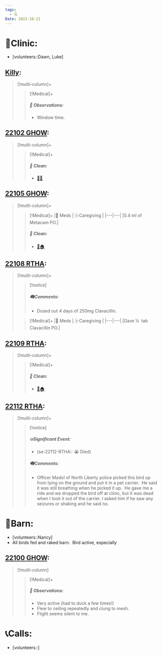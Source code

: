 ```yaml
---
tags:
  - 🗒️
Date: 2022-10-21
---
```


# 🏥Clinic:
- [volunteers::Dawn, Luke]

## [Killy](../RARE%20Birds/Ed%20Birds/Killy.md):
> [!multi-column]+
>
>> [!Medical]+
>> ##### 🔭 Observations:
>> - Window time.

## [22102 GHOW](../RARE%20Birds/22102%20GHOW.md):
> [!multi-column]+
>
>> [!Medical]+
>>##### 🫧 Clean:
>> - [🧼➗](../Admin/Codes/Cleaned%20with%20divider.md)

## [22105 GHOW](../RARE%20Birds/22105%20GHOW.md):
> [!multi-column]+
>
>> [!Medical]+
>> |💊 Meds | 🩺Caregiving |
>> |---|---|
>> |0.4 ml of Metacam PO.|
>>
>>##### 🫧 Clean:
>> - [🧼🏠](../Admin/Codes/Moved%20to%20clean%20cage.md)

## [22108 RTHA](../RARE%20Birds/22108%20RTHA.md):
> [!multi-column]+
>
>> [!notice]
>> ##### 🗨️Comments:
>> - Dosed out 4 days of 250mg Clavacillin. 
>
>> [!Medical]+
>> |💊 Meds | 🩺Caregiving |
>> |---|---|
>> |Gave ¼  tab Clavacillin PO.|

## [22109 RTHA](../RARE%20Birds/22109%20RTHA.md):
> [!multi-column]+
>
>> [!Medical]+
>>##### 🫧 Clean:
>> - [🧼🏠](../Admin/Codes/Moved%20to%20clean%20cage.md)

## [22112 RTHA](../RARE%20Birds/22112%20RTHA.md):
> [!multi-column]+
>
>> [!notice]
>> ##### 💥Significant Event:
>> - (se-22112-RTHA:: 😭 Died)
>>
>> ##### 🗨️Comments:
>> - Officer Madol of North Liberty police picked this bird up from lying on the ground and put it in a pet carrier.  He said it was still breathing when he picked it up.  He gave me a ride and we dropped the bird off at clinic, but it was dead when I took it out of the carrier. I asked him if he saw any seizures or shaking and he said no.
>

# 🏡Barn:
- [volunteers::Nancy]
- All birds fed and raked barn.  Bird active, especially

## [22100 GHOW](../RARE%20Birds/22100%20GHOW.md):
> [!multi-column]
>
>> [!Medical]+
>> ##### 🔭 Observations:
>> - Very active (had to duck a few times!)
>> - Flew to ceiling repeatedly and clung to mesh. 
>> - Flight seems silent to me.

# 📞Calls:
- [volunteers::]
